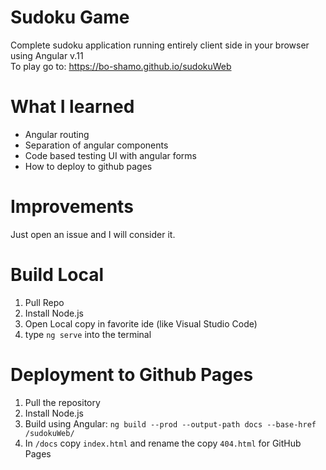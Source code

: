# Sudoku Game
Complete sudoku application running entirely client side in your browser using Angular v.11  
To play go to: https://bo-shamo.github.io/sudokuWeb

# What I learned
- Angular routing
- Separation of angular components
- Code based testing UI with angular forms 
- How to deploy to github pages 

# Improvements
Just open an issue and I will consider it.

# Build Local
1. Pull Repo
2. Install Node.js
3. Open Local copy in favorite ide (like Visual Studio Code)
4. type `ng serve` into the terminal

# Deployment to Github Pages
1. Pull the repository
2. Install Node.js
3. Build using Angular: `ng build --prod --output-path docs --base-href /sudokuWeb/`
4. In `/docs` copy `index.html` and rename the copy `404.html` for GitHub Pages
